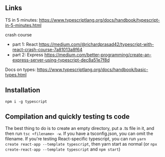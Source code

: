 
## Links

TS in 5 minutes: https://www.typescriptlang.org/docs/handbook/typescript-in-5-minutes.html

crash course
- part 1: React https://medium.com/@richardprasad42/typescript-with-react-crash-course-7a81013a8f64
- part 2: Express https://medium.com/better-programming/create-an-express-server-using-typescript-dec8a51e7f8d

Docs on types: https://www.typescriptlang.org/docs/handbook/basic-types.html

## Installation

```
npm i -g typescript
```

## Compilation and quickly testing ts code

The best thing to do is to create an empty directory, put a .ts file in it, and then run `tsc <filename> -w`. If you have a tsconfig.json, you can omit the filename.  If you're testing React-specific typescript, you can run ```yarn create react-app --template typescript```, then yarn start as normal (or `npx create-react-app --template typescript` and `npm start`)
